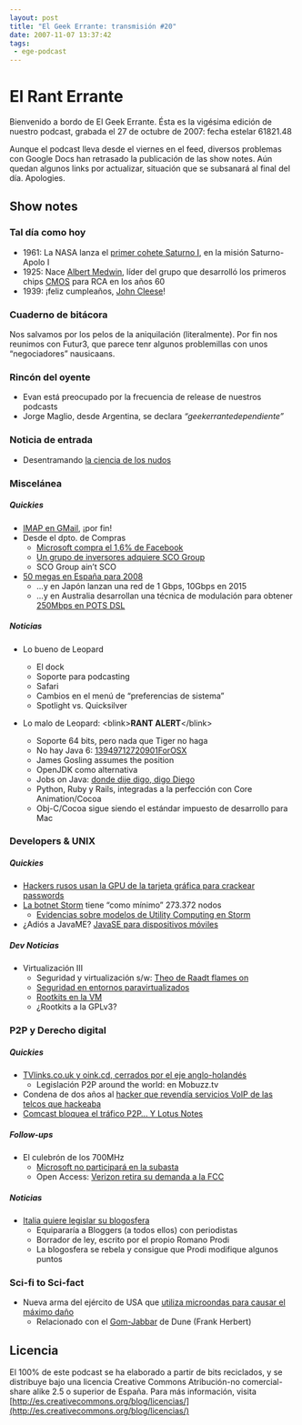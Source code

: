 ```yaml
---
layout: post
title: "El Geek Errante: transmisión #20"
date: 2007-11-07 13:37:42
tags:
 - ege-podcast
---
```


# El Rant Errante
Bienvenido a bordo de El Geek Errante. Ésta es la vigésima edición de nuestro podcast, grabada el 27 de octubre de 2007: fecha estelar 61821.48

Aunque el podcast lleva desde el viernes en el feed, diversos problemas con Google Docs han retrasado la publicación de las show notes. Aún quedan algunos links por actualizar, situación que se subsanará al final del día. Apologies.

## Show notes

### Tal día como hoy
- 1961: La NASA lanza el [primer cohete Saturno I](http://www.astronautix.com/s/saturni.html), en la misión Saturno-Apolo I
- 1925: Nace [Albert Medwin](https://en.wikipedia.org/wiki/Albert_Medwin), líder del grupo que desarrolló los primeros chips [CMOS](https://en.wikipedia.org/wiki/CMOS) para RCA en los años 60
- 1939: ¡feliz cumpleaños, [John Cleese](https://en.wikipedia.org/wiki/John_Cleese)!

### Cuaderno de bitácora
Nos salvamos por los pelos de la aniquilación (literalmente). Por fin nos reunimos con Futur3, que parece tenr algunos problemillas con unos “negociadores” nausicaans.

### Rincón del oyente
- Evan está preocupado por la frecuencia de release de nuestros podcasts
- Jorge Maglio, desde Argentina, se declara *“geekerrantedependiente”*

### Noticia de entrada
- Desentramando [la ciencia de los nudos](http://www.livescience.com/1903-science-knots-unraveled.html)

### Miscelánea

##### Quickies
- [IMAP en GMail](https://gigaom.com/2007/10/24/gmail-adds-imap/), ¡por fin!
- Desde el dpto. de Compras
    - [Microsoft compra el 1,6% de Facebook](http://www.nytimes.com/2007/10/25/technology/25facebook.html)
    - [Un grupo de inversores adquiere SCO Group](https://en.wikipedia.org/wiki/SCO_Group#2007)
    - SCO Group ain’t SCO
- [50 megas en España para 2008](http://www.adslzone.net/article1243-a-finales-del-2007-llegara-a-espana-el-vdsl-con-50-megas-de-velocidad.html)
    - …y en Japón lanzan una red de 1 Gbps, 10Gbps en 2015
    -  …y en Australia desarrollan una técnica de modulación para obtener [250Mbps en POTS DSL](http://www.dslreports.com/shownews/250Mbps-Over-Copper-88751)

##### Noticias
- Lo bueno de Leopard
    - El dock
    - Soporte para podcasting
    - Safari
    - Cambios en el menú de “preferencias de sistema”
    - Spotlight vs. Quicksilver

- Lo malo de Leopard: \<blink\>**RANT ALERT**\</blink\>
    - Soporte 64 bits, pero nada que Tiger no haga
    - No hay Java 6: [13949712720901ForOSX](http://web.archive.org/web/20080126023115/http://blogs.sun.com/bblfish/entry/vote_for_java6_on_leopard)
    - James Gosling assumes the position
    - OpenJDK como alternativa
    - Jobs on Java: [donde dije digo, digo Diego](http://www.theinquirer.net/inquirer/news/1046847/leopard-run-java)
    - Python, Ruby y Rails, integradas a la perfección con Core Animation/Cocoa
    - Obj-C/Cocoa sigue siendo el estándar impuesto de desarrollo para Mac

### Developers & UNIX

##### Quickies
- [Hackers rusos usan la GPU de la tarjeta gráfica para crackear passwords](http://www.spamfighter.com/News-9367-GPU-Processes-Fast-to-Crack-Passwords.htm)
- [La botnet Storm](https://www.schneier.com/blog/archives/2007/10/the_storm_worm.html) tiene “como mínimo” 273.372 nodos
    - [Evidencias sobre modelos de Utility Computing en Storm](https://www.schneier.com/blog/archives/2007/10/the_storm_worm.html)
- ¿Adiós a JavaME? [JavaSE para dispositivos móviles](https://www.infoq.com/news/2007/10/javafx-client-side-java/)

##### Dev Noticias
- Virtualización III
    - Seguridad y virtualización s/w: [Theo de Raadt flames on](https://marc.info/?l=openbsd-misc&m=119318909016582)
    - [Seguridad en entornos paravirtualizados](http://www.tml.tkk.fi/Opinnot/T-110.7200/2007/slides/teemu-initial.pdf)
    - [Rootkits en la VM](https://www.scribd.com/document/312203245/Software-Virtualization-Based-Rootkits-Black-Hat-Europe-2007)
    - ¿Rootkits a la GPLv3?

### P2P y Derecho digital

##### Quickies
- [TVlinks.co.uk y oink.cd, cerrados por el eje anglo-holandés](http://readwrite.com/2007/10/23/oink_admin_arrested/)
    - Legislación P2P around the world: en Mobuzz.tv
- Condena de dos años al [hacker que revendía servicios VoIP de las telcos que hackeaba](https://it.slashdot.org/story/07/09/26/1959246/Convicted-VoIP-Hacker-Robert-Moore-Speaks)
- [Comcast bloquea el tráfico P2P… Y Lotus Notes](http://gizmodo.com/313602/comcast-blocking-gnutella-and-lotus-notes-traffic)

##### Follow-ups
- El culebrón de los 700MHz
    - [Microsoft no participará en la subasta](http://www.infoworld.com/article/2642046/networking/update--google-to-bid-for-700mhz-spectrum.html)
    - Open Access: [Verizon retira su demanda a la FCC](http://arstechnica.com/tech-policy/2007/10/let-open-access-reign-verizon-relents-on-legal-challenge-to-fcc/)

##### Noticias
- [Italia quiere legislar su blogosfera](http://www.theregister.co.uk/2007/10/23/italy_blog_law_outrage/)
    - Equipararía a Bloggers (a todos ellos) con periodistas
    - Borrador de ley, escrito por el propio Romano Prodi
    - La blogosfera se rebela y consigue que Prodi modifique algunos puntos

### Sci-fi to Sci-fact
- Nueva arma del ejército de USA que [utiliza microondas para causar el máximo daño](http://www.dailymail.co.uk/sciencetech/article-482560/Run-away-ray-gun-coming--We-test-US-armys-new-secret-weapon.html)
    - Relacionado con el [Gom-Jabbar](https://www.youtube.com/watch?v=QrCfivcQe48) de Dune (Frank Herbert)

## Licencia
El 100% de este podcast se ha elaborado a partir de bits reciclados, y se distribuye bajo una licencia Creative Commons Atribución-no comercial-share alike 2.5 o superior de España. Para más información, visita [http://es.creativecommons.org/blog/licencias/](http://es.creativecommons.org/blog/licencias/)

